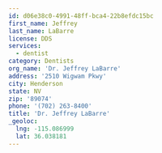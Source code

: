 ```yaml
---
id: d06e38c0-4991-48ff-bca4-22b8efdc15bc
first_name: Jeffrey
last_name: LaBarre
license: DDS
services:
  - dentist
category: Dentists
org_name: 'Dr. Jeffrey LaBarre'
address: '2510 Wigwam Pkwy'
city: Henderson
state: NV
zip: '89074'
phone: '(702) 263-8400'
title: 'Dr. Jeffrey LaBarre'
_geoloc:
  lng: -115.086999
  lat: 36.038181
---
```

